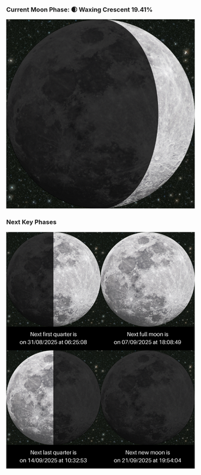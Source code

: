 ### Current Moon Phase: 🌒 Waxing Crescent 19.41%
![Moon Phase](moonphase.png)
### Next Key Phases
![Gallery](gallery.png)